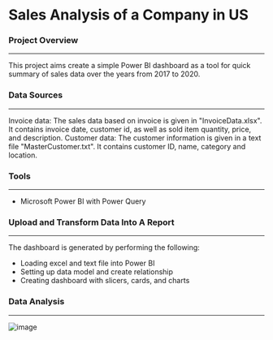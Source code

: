 # Sales Analysis of a Company in US

### Project Overview
---
This project aims create a simple Power BI dashboard as a tool for quick summary of sales data over the years from 2017 to 2020.

### Data Sources
---
Invoice data: The sales data based on invoice is given in "InvoiceData.xlsx". It contains invoice date, customer id, as well as sold item quantity, price, and description.
Customer data: The customer information is given in a text file "MasterCustomer.txt". It contains customer ID, name, category and location.

### Tools
---
- Microsoft Power BI with Power Query

### Upload and Transform Data Into A Report
---
The dashboard is generated by performing the following:

- Loading excel and text file into Power BI
- Setting up data model and create relationship
- Creating dashboard with slicers, cards, and charts

### Data Analysis
---
![image](https://github.com/87Iodo/PowerBI_and_PowerQuery/assets/143507039/429fba81-6653-406e-8410-85c1abbabac0)

